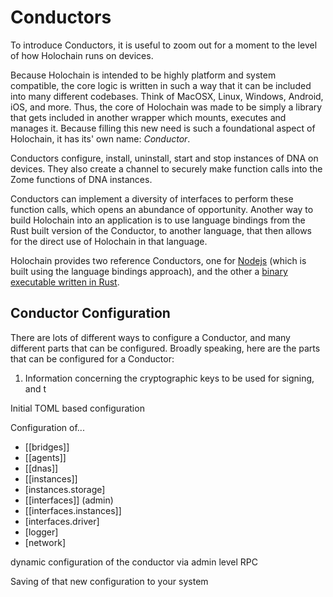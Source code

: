 # Conductors

To introduce Conductors, it is useful to zoom out for a moment to the level of how Holochain runs on devices.

Because Holochain is intended to be highly platform and system compatible, the core logic is written in such a way that it can be included into many different codebases. Think of MacOSX, Linux, Windows, Android, iOS, and more. Thus, the core of Holochain was made to be simply a library that gets included in another wrapper which mounts, executes and manages it. Because filling this new need is such a foundational aspect of Holochain, it has its' own name: *Conductor*.

Conductors configure, install, uninstall, start and stop instances of DNA on devices. They also create a channel to securely make function calls into the Zome functions of DNA instances.

Conductors can implement a diversity of interfaces to perform these function calls, which opens an abundance of opportunity. Another way to build Holochain into an application is to use language bindings from the Rust built version of the Conductor, to another language, that then allows for the direct use of Holochain in that language.

Holochain provides two reference Conductors, one for [Nodejs](https://www.npmjs.com/package/@holochain/holochain-nodejs) (which is built using the language bindings approach), and the other a [binary executable written in Rust](https://github.com/holochain/holochain-rust/tree/develop/conductor).

## Conductor Configuration

There are lots of different ways to configure a Conductor, and many different parts that can be configured. Broadly speaking, here are the parts that can be configured for a Conductor:

1. Information concerning the cryptographic keys to be used for signing, and t

Initial TOML based configuration

Configuration of...
- [[bridges]]
- [[agents]]
- [[dnas]]
- [[instances]]
- [instances.storage]
- [[interfaces]] (admin)
- [[interfaces.instances]]
- [interfaces.driver]
- [logger]
- [network]

dynamic configuration of the conductor via admin level RPC

Saving of that new configuration to your system

